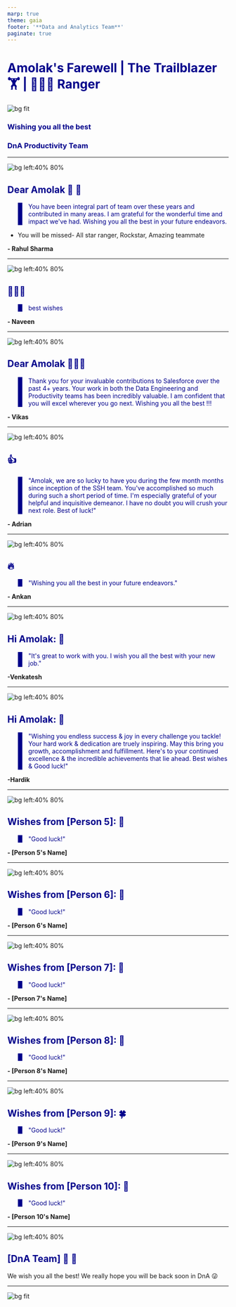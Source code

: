 ```yaml
---
marp: true
theme: gaia
footer: '**Data and Analytics Team**'
paginate: true
---
```



#  Amolak's Farewell | The Trailblazer 🏋️ | 🌟🌟🌟 Ranger


![bg fit](https://www.salesforce.com/blog/wp-content/uploads/sites/2/2024/04/2024-05-360Blog-MascotGroup-1500x844-WithoutGenie.png?w=889&h=500)


### Wishing you all the best

### DnA Productivity Team

---

![bg left:40% 80%](https://www.salesforce.com/blog/wp-content/uploads/sites/2/2021/12/2021-12-360Blog-2D-IndividualIllustrations-Astro.png)
## Dear Amolak 💐 🤟


> You have been integral part of team over these years and contributed in many areas. I am grateful for the wonderful time and impact we've had. Wishing you all the best in your future endeavors.

- You will be missed- All star ranger, Rockstar, Amazing teammate


**- Rahul Sharma**

---


![bg left:40% 80%](https://example.com/astro-mascot.jpg)
## 🌟🌟🌟

> best wishes

**- Naveen**

---


![bg left:40% 80%](https://www.salesforce.com/blog/wp-content/uploads/sites/2/2021/12/2021-12-360Blog-2D-IndividualIllustrations-Einstien.png)
## Dear Amolak 🌟🌟🌟

> Thank you for your invaluable contributions to Salesforce over the past 4+ years. Your work in both the Data Engineering and Productivity teams has been incredibly valuable. I am confident that you will excel wherever you go next. Wishing you all the best !!!

**- Vikas**

---

![bg left:40% 80%](https://example.com/astro-mascot.jpg)

## 👍

> "Amolak, we are so lucky to have you during the few month months since inception of the SSH team.  You've accomplished so much during such a short period of time.  I'm especially grateful of your helpful and inquisitive demeanor.  I have no doubt you will crush your next role.  Best of luck!"

**- Adrian**

---

![bg left:40% 80%](https://www.salesforce.com/blog/wp-content/uploads/sites/2/2021/12/2021-12-360Blog-2D-IndividualIllustrations-Ruth.png)

## 🔥

> "Wishing you all the best in your future endeavors."

**- Ankan**

---

![bg left:40% 80%](https://www.salesforce.com/blog/wp-content/uploads/sites/2/2023/05/2023-05-360Blog-ContextualDriver-Zig-567x844-1.png)

## Hi Amolak: 🌈

> "It's great to work with you. I wish you all the best with your new job."

**-Venkatesh**

---

![bg left:40% 80%](https://www.salesforce.com/blog/wp-content/uploads/sites/2/2021/12/2021-12-360Blog-2D-IndividualIllustrations-Ruth.png)
## Hi Amolak: 💫

> "Wishing you endless success & joy in every challenge you tackle! Your hard work & dedication are truely inspiring. May this bring you growth,
accomplishment and fulfillment. Here's to your continued excellence & the incredible achievements that lie ahead. Best wishes & Good luck!"

**-Hardik**

---

![bg left:40% 80%](https://example.com/codey-mascot.jpg)
## Wishes from [Person 5]: 🎯

> "Good luck!"

**- [Person 5's Name]**

---

![bg left:40% 80%](https://example.com/astro-mascot.jpg)
## Wishes from [Person 6]: 🚀

> "Good luck!"

**- [Person 6's Name]**

---

![bg left:40% 80%](https://example.com/codey-mascot.jpg)
## Wishes from [Person 7]: 🌻

> "Good luck!"

**- [Person 7's Name]**

---

![bg left:40% 80%](https://example.com/astro-mascot.jpg)
## Wishes from [Person 8]: 🤗

> "Good luck!"

**- [Person 8's Name]**

---

![bg left:40% 80%](https://example.com/codey-mascot.jpg)
## Wishes from [Person 9]: 🍀

> "Good luck!"

**- [Person 9's Name]**

---

![bg left:40% 80%](https://example.com/astro-mascot.jpg)
## Wishes from [Person 10]: 💐

> "Good luck!"

**- [Person 10's Name]**

---
![bg left:40% 80%](https://developer.salesforce.com/resources2/Customer+360+Guides/guide-hero.png)

## [DnA Team] 💼 🌟

We wish you all the best! We really hope you will be back soon in DnA 😜

---

![bg fit](https://www.appdraft.com/wp-content/uploads/2021/11/character-hearts.png)



<style>
@import url('https://fonts.googleapis.com/css2?family=Caveat:wght@400;700&display=swap');
section {
  font-family: 'Caveat', cursive;
  background-color: lightblue;
}
h1, h2, h3, h4 {
  color: darkblue;
}
blockquote {
  border-left: 10px solid darkblue;
  color: darkblue;
}

/* Slide-specific styles */
section:nth-of-type(1) {
  animation: fadeIn 2s;
}
section:nth-of-type(2) {
  animation: slideInLeft 2s;
}
section:nth-of-type(3) {
  animation: slideInRight 2s;
}
section:nth-of-type(4) {
  animation: bounceIn 2s;
}
section:nth-of-type(5) {
  animation: zoomIn 2s;
}
section:nth-of-type(6) {
  animation: rotateIn 2s;
}
section:nth-of-type(7) {
  animation: slideInUp 2s;
}
section:nth-of-type(8) {
  animation: flipInX 2s;
}
section:nth-of-type(9) {
  animation: flipInY 2s;
}
section:nth-of-type(10) {
  animation: lightSpeedIn 2s;
}
section:nth-of-type(11) {
  animation: jackInTheBox 2s;
}
section:nth-of-type(12) {
  animation: rollIn 2s;
}

/* Keyframes for animations */
@keyframes fadeIn {
  from { opacity: 0; }
  to { opacity: 1; }
}
@keyframes slideInLeft {
  from { transform: translateX(-100%); }
  to { transform: translateX(0); }
}
@keyframes slideInRight {
  from { transform: translateX(100%); }
  to { transform: translateX(0); }
}
@keyframes bounceIn {
  from, 20%, 40%, 60%, 80%, to {
    animation-timing-function: cubic-bezier(0.215, 0.610, 0.355, 1.000);
  }
  0% {
    opacity: 0;
    transform: scale3d(.3, .3, .3);
  }
  20% {
    transform: scale3d(1.1, 1.1, 1.1);
  }
  40% {
    transform: scale3d(.9, .9, .9);
  }
  60% {
    opacity: 1;
    transform: scale3d(1.03, 1.03, 1.03);
  }
  80% {
    transform: scale3d(.97, .97, .97);
  }
  to {
    opacity: 1;
    transform: scale3d(1, 1, 1);
  }
}
@keyframes zoomIn {
  from { opacity: 0; transform: scale(.3); }
  50% { opacity: 1; }
}
@keyframes rotateIn {
  from { transform: rotate3d(0, 0, 1, -200deg); opacity: 0; }
  to { transform: rotate3d(0, 0, 1, 0deg); opacity: 1; }
}
@keyframes slideInUp {
  from { transform: translateY(100%); }
  to { transform: translateY(0); }
}
@keyframes flipInX {
  from {
    transform: perspective(400px) rotateX(90deg);
    animation-timing-function: ease-in;
    opacity: 0;
  }
  40% {
    transform: perspective(400px) rotateX(-10deg);
    animation-timing-function: ease-in;
    opacity: 1;
  }
  70% {
    transform: perspective(400px) rotateX(10deg);
    animation-timing-function: ease-in;
  }
  to {
    transform: perspective(400px) rotateX(0);
    animation-timing-function: ease-in;
  }
}
@keyframes flipInY {
  from {
    transform: perspective(400px) rotateY(90deg);
    animation-timing-function: ease-in;
    opacity: 0;
  }
  40% {
    transform: perspective(400px) rotateY(-10deg);
    animation-timing-function: ease-in;
    opacity: 1;
  }
  70% {
    transform: perspective(400px) rotateY(10deg);
    animation-timing-function: ease-in;
  }
  to {
    transform: perspective(400px) rotateY(0);
    animation-timing-function: ease-in;
  }
}
@keyframes lightSpeedIn {
  from {
    transform: translate3d(100%, 0, 0) skewX(-30deg);
    opacity: 0;
  }
  60% {
    transform: skewX(20deg);
    opacity: 1;
  }
  80% {
    transform: skewX(-5deg);
    opacity: 1;
  }
  to {
    transform: none;
    opacity: 1;
  }
}
@keyframes jackInTheBox {
  from {
    opacity: 0;
    transform: scale(0.1) rotate(30deg);
    transform-origin: center bottom;
  }
  50% {
    transform: rotate(-10deg);
  }
  70% {
    transform: rotate(3deg);
  }
  to {
    opacity: 1;
    transform: scale(1);
  }
}
@keyframes rollIn {
  from {
    opacity: 0;
    transform: translate3d(-100%, 0, 0) rotate3d(0, 0, 1, -120deg);
  }
  to {
    opacity: 1;
    transform: none;
  }
}

</style>
